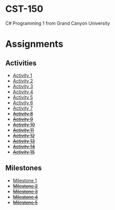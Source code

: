 # CST-150

C# Programming 1 from Grand Canyon University

# Assignments

## Activities

- [Activity 1](./Activity1/)
- [Activity 2](./Activity2/)
- [Activity 3](./Activity3/)
- [Activity 4](./Activity4/)
- [Activity 5](./Activity5/)
- [Activity 6](./Activity6/)
- [Activity 7](./Activity7/)
- ~~[Activity 8](./Activity8/)~~
- ~~[Activity 9](./Activity9/)~~
- ~~[Activity 10](./Activity10/)~~
- ~~[Activity 11](./Activity11/)~~
- ~~[Activity 12](./Activity12/)~~
- ~~[Activity 13](./Activity13/)~~
- ~~[Activity 14](./Activity14/)~~
- ~~[Activity 15](./Activity15/)~~

## Milestones

- [Milestone 1](./Milestone1)
- ~~[Milestone 2](./Milestone2)~~
- ~~[Milestone 3](./Milestone3)~~
- ~~[Milestone 4](./Milestone4)~~
- ~~[Milestone 5](./Milestone5)~~

